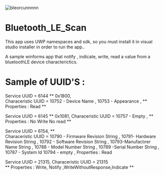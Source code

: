 ![bleorcunnnnn](https://user-images.githubusercontent.com/52966278/124142847-46ee4480-da93-11eb-940f-fb048e70a4df.PNG)

# Bluetooth_LE_Scan
This app uses UWP namespaces and sdk, so you must install it in visual studio installer in order to run the app..

A sample winforms app that notify , indicate, write, read a value from a bluetoothLE device characterictics.


# Sample of UUID'S :

 Service UUID = 6144 ** 0x1800,  
Characeristic UUID =   10752 - Device Name  ,  10753  - Appearance ,
**  Properties : Read **

 Service UUID = 6145 **  0x1081, 
Characeristic UUID =  10757 - Empty  ,
**  Properties : No Write No read **

 Service UUID = 6154, **    
Characeristic UUID =   10790 - Firmware Revision String   ,
10791- Hardware Revision String  ,
10792 - Software Revision String ,
10793-Manufactırer Name String  ,
10788 - Model Number String  ,
10789 -Serial Number String  ,
10787 - System Id   10794 - empty ,
Properties : Read

 Service UUID = 21315,
 Characeristic UUID = 21315  
 ** Properties :  Write, Notify ,WriteWithoutResponse,Indicate **

